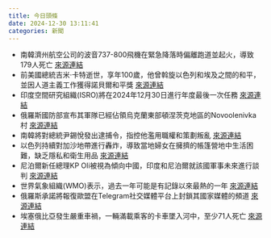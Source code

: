 ```yaml
---
title: 今日頭條
date: 2024-12-30 13:11:41
categories: 新聞            
---
```

- 南韓濟州航空公司的波音737-800飛機在緊急降落時偏離跑道並起火，導致179人死亡 [來源連結](https://www.theguardian.com/world/2024/dec/30/south-korea-plane-crash-news-jeju-air-flight-2216-airlines-muan-airport-live-updates)
- 前美國總統吉米·卡特逝世，享年100歲，他曾斡旋以色列和埃及之間的和平，並因人道主義工作獲得諾貝爾和平獎 [來源連結](https://www.theguardian.com/us-news/live/2024/dec/30/jimmy-carter-death-tributes-continue-former-president-us-politics-live)
- 印度空間研究組織(ISRO)將在2024年12月30日進行年度最後一次任務 [來源連結](https://www.thehindu.com/news/morning-digest-december-30-2024/article69041137.ece)
- 俄羅斯國防部宣布其軍隊已經佔領烏克蘭東部頓涅茨克地區的Novoolenivka村 [來源連結](https://www.aljazeera.com/news/2024/12/30/russia-ukraine-war-list-of-key-events-day-1040)
- 南韓將對總統尹錫悅發出逮捕令，指控他濫用職權和策劃叛亂 [來源連結](https://www.theguardian.com/world/2024/dec/30/south-korea-seek-arrest-warrant-yoon-suk-yeol-ntwnfb)
- 以色列持續對加沙地帶進行轟炸，導致當地婦女在擁擠的帳篷營地中生活困難，缺乏隱私和衛生用品 [來源連結](https://www.aljazeera.com/gallery/2024/12/30/no-privacy-constant-struggles-for-women-in-gazas-crowded-tent-camps)
- 尼泊爾新任總理KP Oli被視為傾向中國，印度和尼泊爾就該國軍事未來進行談判 [來源連結](https://www.aljazeera.com/features/2024/12/30/why-nepals-gurkha-fighters-want-to-join-indias-army-again)
- 世界氣象組織(WMO)表示，過去一年可能是有記錄以來最熱的一年 [來源連結](https://www.theguardian.com/world/2024/dec/30/world-endures-decade-of-deadly-heat-as-2024-caps-hottest-years-on-record-un-antonio-guterres)
- 俄羅斯承諾將報復歐盟在Telegram社交媒體平台上封鎖其國家媒體的頻道 [來源連結](https://www.theguardian.com/world/2024/dec/30/russia-vows-to-retaliate-after-state-media-reportedly-blocked-on-telegram-in-eu)
- 埃塞俄比亞發生嚴重車禍，一輛滿載乘客的卡車墜入河中，至少71人死亡 [來源連結](https://www.aljazeera.com/news/2024/12/30/at-least-71-people-killed-in-ethiopia-road-accident)



